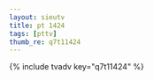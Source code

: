 ```yaml
--- 
layout: sieutv
title: pt 1424
tags: [pttv]
thumb_re: q7t11424
---
```

{% include tvadv key="q7t11424" %} 
